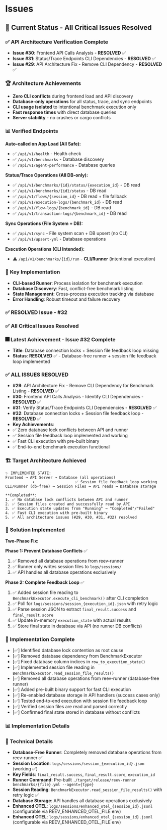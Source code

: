 # Issues

## 🎯 Current Status - All Critical Issues Resolved

### ✅ **API Architecture Verification Complete**
- **Issue #30**: Frontend API Calls Analysis - **RESOLVED** ✅
- **Issue #31**: Status/Trace Endpoints CLI Dependencies - **RESOLVED** ✅
- **Issue #29**: API Architecture Fix - Remove CLI Dependency - **RESOLVED** ✅

### 🏆 **Architecture Achievements**
- **Zero CLI conflicts** during frontend load and API discovery
- **Database-only operations** for all status, trace, and sync endpoints
- **CLI usage isolated** to intentional benchmark execution only
- **Fast response times** with direct database queries
- **Server stability** - no crashes or cargo conflicts

### 📊 **Verified Endpoints**
**Auto-called on App Load (All Safe):**
- ✅ `/api/v1/health` - Health check
- ✅ `/api/v1/benchmarks` - Database discovery
- ✅ `/api/v1/agent-performance` - Database queries

**Status/Trace Operations (All DB-only):**
- ✅ `/api/v1/benchmarks/{id}/status/{execution_id}` - DB read
- ✅ `/api/v1/benchmarks/{id}/status` - DB read
- ✅ `/api/v1/flows/{session_id}` - DB read + file fallback
- ✅ `/api/v1/execution-logs/{benchmark_id}` - DB read
- ✅ `/api/v1/flow-logs/{benchmark_id}` - DB read
- ✅ `/api/v1/transaction-logs/{benchmark_id}` - DB read

**Sync Operations (File System + DB):**
- ✅ `/api/v1/sync` - File system scan + DB upsert (no CLI)
- ✅ `/api/v1/upsert-yml` - Database operations

**Execution Operations (CLI Intended):**
- ⚠️ `/api/v1/benchmarks/{id}/run` - **CLI/Runner** (intentional execution)

### 🔧 **Key Implementation**
- **CLI-based Runner**: Process isolation for benchmark execution
- **Database Discovery**: Fast, conflict-free benchmark listing
- **State Management**: Cross-process execution tracking via database
- **Error Handling**: Robust timeout and failure recovery

### ✅ **RESOLVED Issue - #32** 
### ✅ **All Critical Issues Resolved**

### 🎆 **Latest Achievement - Issue #32 Complete**
- **Title**: Database connection locks + Session file feedback loop missing  
- **Status**: **RESOLVED** ✅ - Database-free runner + session file feedback loop implemented
### ✅ **ALL ISSUES RESOLVED**
- **#29**: API Architecture Fix - Remove CLI Dependency for Benchmark Listing - **RESOLVED** ✅
- **#30**: Frontend API Calls Analysis - Identify CLI Dependencies - **RESOLVED** ✅  
- **#31**: Verify Status/Trace Endpoints CLI Dependencies - **RESOLVED** ✅
- **#32**: Database connection locks + Session file feedback loop - **RESOLVED** ✅
- **Key Achievements**:
- ✅ Zero database lock conflicts between API and runner
- ✅ Session file feedback loop implemented and working
- ✅ Fast CLI execution with pre-built binary
- ✅ End-to-end benchmark execution functional

### 🏗️ **Target Architecture Achieved**
```
✨ IMPLEMENTED STATE:
Frontend → API Server → Database (all operations)
            ↓                  ✅ Session file feedback loop working  
CLI/Runner (db-free) → Session Files → API reads → Database storage

**Completed**: 
1. ✅ No database lock conflicts between API and runner
2. ✅ Session files created and successfully read by API
3. ✅ Execution state updates from "Running" → "Completed"/"Failed"
4. ✅ Fast CLI execution with pre-built binary
5. ✅ All architecture issues (#29, #30, #31, #32) resolved
```

### 🎯 **Solution Implemented**
**Two-Phase Fix:**

**Phase 1: Prevent Database Conflicts** ✅
1. ✅ Removed all database operations from reev-runner
2. ✅ Runner only writes session files to `logs/sessions/`
3. ✅ API handles all database operations exclusively

**Phase 2: Complete Feedback Loop** ✅
1. ✅ Added session file reading to `BenchmarkExecutor.execute_cli_benchmark()` after CLI completion
2. ✅ Poll for `logs/sessions/session_{execution_id}.json` with retry logic
3. ✅ Parse session JSON to extract `final_result.success` and `final_result.score`
4. ✅ Update in-memory `execution_state` with actual results
5. ✅ Store final state in database via API (no runner DB conflicts)

### 🔧 **Implementation Complete**
- [✅] Identified database lock contention as root cause
- [✅] Removed database dependency from BenchmarkExecutor
- [✅] Fixed database column indices in `row_to_execution_state()`
- [✅] Implemented session file reading in `BenchmarkExecutor.read_session_file_results()`
- [✅] Removed all database operations from reev-runner (database-free runner)
- [✅] Added pre-built binary support for fast CLI execution
- [✅] Re-enabled database storage in API handlers (success cases only)
- [✅] Tested end-to-end execution with session file feedback loop
- [✅] Verified session files are read and parsed correctly
- [✅] Confirmed final state stored in database without conflicts

### 📊 **Implementation Details**
### 🔧 **Technical Details**
- **Database-Free Runner**: Completely removed database operations from reev-runner ✅
- **Session Location**: `logs/sessions/session_{execution_id}.json` (working ✅)
- **Key Fields**: `final_result.success`, `final_result.score`, `execution_id`
- **Runner Command**: Pre-built `./target/release/reev-runner benchmarks/{file}.yml --agent={type}`
- **Session Reading**: `BenchmarkExecutor.read_session_file_results()` with retry logic ✅
- **Database Storage**: API handles all database operations exclusively
- **Enhanced OTEL**: `logs/sessions/enhanced_otel_{session_id}.jsonl` (configurable via REEV_ENHANCED_OTEL_FILE env)
- **Enhanced OTEL**: `logs/sessions/enhanced_otel_{session_id}.jsonl` (configurable via REEV_ENHANCED_OTEL_FILE env)